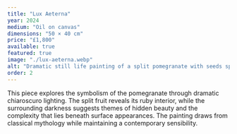 ```yaml
---
title: "Lux Aeterna"
year: 2024
medium: "Oil on canvas"
dimensions: "50 × 40 cm"
price: "£1,800"
available: true
featured: true
image: "./lux-aeterna.webp"
alt: "Dramatic still life painting of a split pomegranate with seeds spilling out, rendered in deep shadows with selective lighting"
order: 2
---
```


This piece explores the symbolism of the pomegranate through dramatic chiaroscuro lighting. The split fruit reveals its ruby interior, while the surrounding darkness suggests themes of hidden beauty and the complexity that lies beneath surface appearances. The painting draws from classical mythology while maintaining a contemporary sensibility.
